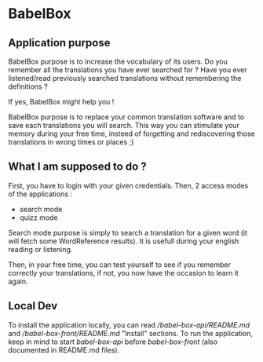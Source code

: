 # BabelBox

## Application purpose

BabelBox purpose is to increase the vocabulary of its users.
Do you remember all the translations you have ever searched for ?
Have you ever listened/read previously searched translations without remembering the definitions ?

If yes, BabelBox might help you !

BabelBox purpose is to replace your common translation software and to save each translations you will search.
This way you can stimulate your memory during your free time, insteed of forgetting and rediscovering those translations in wrong times or places ;)

## What I am supposed to do ?

First, you have to login with your given credentials.
Then, 2 access modes of the applications :

- search mode
- quizz mode

Search mode purpose is simply to search a translation for a given word (it will fetch some WordReference results).
It is usefull during your english reading or listening.

Then, in your free time, you can test yourself to see if you remember correctly your translations, if not, you now have the occasion to learn it again.

## Local Dev

To install the application locally, you can read _/babel-box-api/README.md_ and _/babel-box-front/README.md_ "Install" sections.
To run the application, keep in mind to start _babel-box-api_ before _babel-box-front_ (also documented in README.md files).
